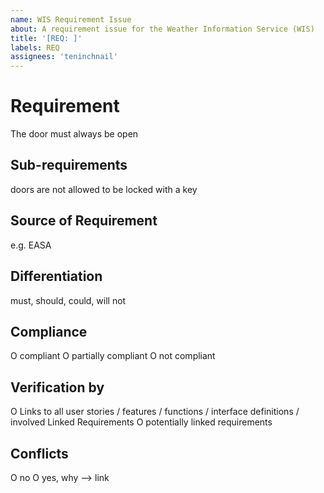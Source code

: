 ```yaml
---
name: WIS Requirement Issue
about: A requirement issue for the Weather Information Service (WIS)
title: '[REQ: ]'
labels: REQ
assignees: 'teninchnail'
---
```


# Requirement
The door must always be open

## Sub-requirements
doors are not allowed to be locked with a key

## Source of Requirement
e.g. EASA

## Differentiation
must, should, could, will not

## Compliance
O compliant
O partially compliant
O not compliant

## Verification by
O Links to all user stories / features / functions / interface definitions / involved
Linked Requirements
O potentially linked requirements

## Conflicts
O no
O yes, why --> link




